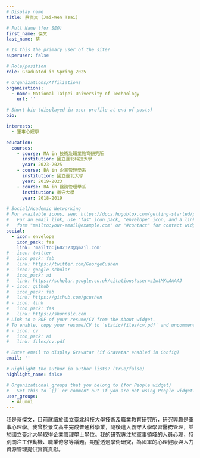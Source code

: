 ```yaml
---
# Display name
title: 蔡傑文 (Jai-Wen Tsai)

# Full Name (for SEO)
first_name: 傑文
last_name: 蔡

# Is this the primary user of the site?
superuser: false

# Role/position
role: Graduated in Spring 2025

# Organizations/Affiliations
organizations:
  - name: National Taipei University of Technology
    url: ''

# Short bio (displayed in user profile at end of posts)
bio:

interests:
  - 軍事心理學

education:
  courses:
    - course: MA in 技術及職業教育研究所
      institution: 國立臺北科技大學
      year: 2023-2025
    - course: BA in 企業管理學系
      institution: 國立臺北大學
      year: 2019-2023
    - course: BA in 醫務管理學系
      institution: 義守大學
      year: 2018-2019

# Social/Academic Networking
# For available icons, see: https://docs.hugoblox.com/getting-started/page-builder/#icons
#   For an email link, use "fas" icon pack, "envelope" icon, and a link in the
#   form "mailto:your-email@example.com" or "#contact" for contact widget.
social:
  - icon: envelope
    icon_pack: fas
    link: 'mailto:j602323@gmail.com'
# - icon: twitter
#   icon_pack: fab
#   link: https://twitter.com/GeorgeCushen
# - icon: google-scholar
#   icon_pack: ai
#   link: https://scholar.google.co.uk/citations?user=sIwtMXoAAAAJ
# - icon: github
#   icon_pack: fab
#   link: https://github.com/gcushen
# - icon: link
#   icon_pack: fas
#   link: https://shonnslc.com
# Link to a PDF of your resume/CV from the About widget.
# To enable, copy your resume/CV to `static/files/cv.pdf` and uncomment the lines below.
# - icon: cv
#   icon_pack: ai
#   link: files/cv.pdf

# Enter email to display Gravatar (if Gravatar enabled in Config)
email: ''

# Highlight the author in author lists? (true/false)
highlight_name: false

# Organizational groups that you belong to (for People widget)
#   Set this to `[]` or comment out if you are not using People widget.
user_groups:
  - Alumni
---
```


我是蔡傑文，目前就讀於國立臺北科技大學技術及職業教育研究所，研究興趣是軍事心理學。我曾於景文高中完成普通科學業，隨後進入義守大學學習醫務管理，並於國立臺北大學取得企業管理學士學位。我的研究專注於軍事領域的人員心理，特別關注工作動機、職業倦怠等議題，期望透過學術研究，為國軍的心理健康與人力資源管理提供實質貢獻。
